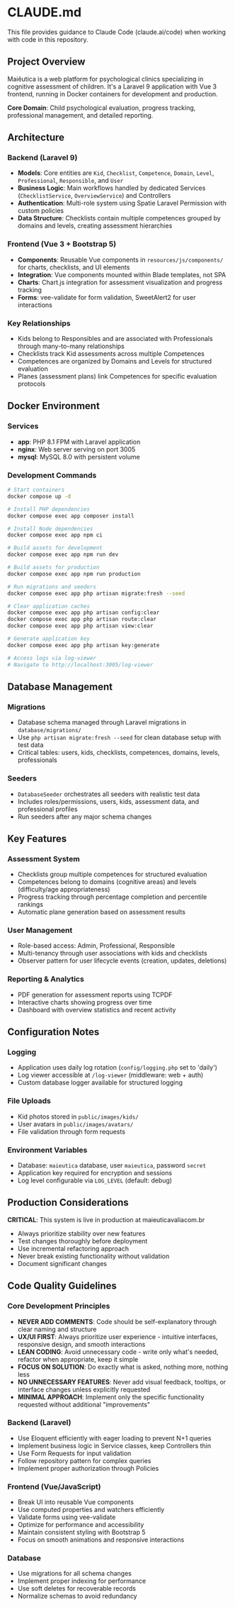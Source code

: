 # CLAUDE.md

This file provides guidance to Claude Code (claude.ai/code) when working with code in this repository.

## Project Overview

Maiêutica is a web platform for psychological clinics specializing in cognitive assessment of children. It's a Laravel 9 application with Vue 3 frontend, running in Docker containers for development and production.

**Core Domain**: Child psychological evaluation, progress tracking, professional management, and detailed reporting.

## Architecture

### Backend (Laravel 9)
- **Models**: Core entities are `Kid`, `Checklist`, `Competence`, `Domain`, `Level`, `Professional`, `Responsible`, and `User`
- **Business Logic**: Main workflows handled by dedicated Services (`ChecklistService`, `OverviewService`) and Controllers
- **Authentication**: Multi-role system using Spatie Laravel Permission with custom policies
- **Data Structure**: Checklists contain multiple competences grouped by domains and levels, creating assessment hierarchies

### Frontend (Vue 3 + Bootstrap 5)
- **Components**: Reusable Vue components in `resources/js/components/` for charts, checklists, and UI elements
- **Integration**: Vue components mounted within Blade templates, not SPA
- **Charts**: Chart.js integration for assessment visualization and progress tracking
- **Forms**: vee-validate for form validation, SweetAlert2 for user interactions

### Key Relationships
- Kids belong to Responsibles and are associated with Professionals through many-to-many relationships
- Checklists track Kid assessments across multiple Competences
- Competences are organized by Domains and Levels for structured evaluation
- Planes (assessment plans) link Competences for specific evaluation protocols

## Docker Environment

### Services
- **app**: PHP 8.1 FPM with Laravel application
- **nginx**: Web server serving on port 3005 
- **mysql**: MySQL 8.0 with persistent volume

### Development Commands
```bash
# Start containers
docker compose up -d

# Install PHP dependencies
docker compose exec app composer install

# Install Node dependencies  
docker compose exec app npm ci

# Build assets for development
docker compose exec app npm run dev

# Build assets for production
docker compose exec app npm run production

# Run migrations and seeders
docker compose exec app php artisan migrate:fresh --seed

# Clear application caches
docker compose exec app php artisan config:clear
docker compose exec app php artisan route:clear
docker compose exec app php artisan view:clear

# Generate application key
docker compose exec app php artisan key:generate

# Access logs via log-viewer
# Navigate to http://localhost:3005/log-viewer
```

## Database Management

### Migrations
- Database schema managed through Laravel migrations in `database/migrations/`
- Use `php artisan migrate:fresh --seed` for clean database setup with test data
- Critical tables: users, kids, checklists, competences, domains, levels, professionals

### Seeders
- `DatabaseSeeder` orchestrates all seeders with realistic test data
- Includes roles/permissions, users, kids, assessment data, and professional profiles
- Run seeders after any major schema changes

## Key Features

### Assessment System
- Checklists group multiple competences for structured evaluation
- Competences belong to domains (cognitive areas) and levels (difficulty/age appropriateness) 
- Progress tracking through percentage completion and percentile rankings
- Automatic plane generation based on assessment results

### User Management
- Role-based access: Admin, Professional, Responsible
- Multi-tenancy through user associations with kids and checklists
- Observer pattern for user lifecycle events (creation, updates, deletions)

### Reporting & Analytics
- PDF generation for assessment reports using TCPDF
- Interactive charts showing progress over time
- Dashboard with overview statistics and recent activity

## Configuration Notes

### Logging
- Application uses daily log rotation (`config/logging.php` set to 'daily')
- Log viewer accessible at `/log-viewer` (middleware: web + auth)
- Custom database logger available for structured logging

### File Uploads
- Kid photos stored in `public/images/kids/`
- User avatars in `public/images/avatars/`
- File validation through form requests

### Environment Variables
- Database: `maieutica` database, user `maieutica`, password `secret`
- Application key required for encryption and sessions
- Log level configurable via `LOG_LEVEL` (default: debug)

## Production Considerations

**CRITICAL**: This system is live in production at maieuticavaliacom.br
- Always prioritize stability over new features
- Test changes thoroughly before deployment
- Use incremental refactoring approach
- Never break existing functionality without validation
- Document significant changes

## Code Quality Guidelines

### Core Development Principles
- **NEVER ADD COMMENTS**: Code should be self-explanatory through clear naming and structure
- **UX/UI FIRST**: Always prioritize user experience - intuitive interfaces, responsive design, and smooth interactions
- **LEAN CODING**: Avoid unnecessary code - write only what's needed, refactor when appropriate, keep it simple
- **FOCUS ON SOLUTION**: Do exactly what is asked, nothing more, nothing less
- **NO UNNECESSARY FEATURES**: Never add visual feedback, tooltips, or interface changes unless explicitly requested
- **MINIMAL APPROACH**: Implement only the specific functionality requested without additional "improvements"

### Backend (Laravel)
- Use Eloquent efficiently with eager loading to prevent N+1 queries
- Implement business logic in Service classes, keep Controllers thin
- Use Form Requests for input validation
- Follow repository pattern for complex queries
- Implement proper authorization through Policies

### Frontend (Vue/JavaScript)
- Break UI into reusable Vue components
- Use computed properties and watchers efficiently
- Validate forms using vee-validate
- Optimize for performance and accessibility
- Maintain consistent styling with Bootstrap 5
- Focus on smooth animations and responsive interactions

### Database
- Use migrations for all schema changes
- Implement proper indexing for performance
- Use soft deletes for recoverable records
- Normalize schemas to avoid redundancy